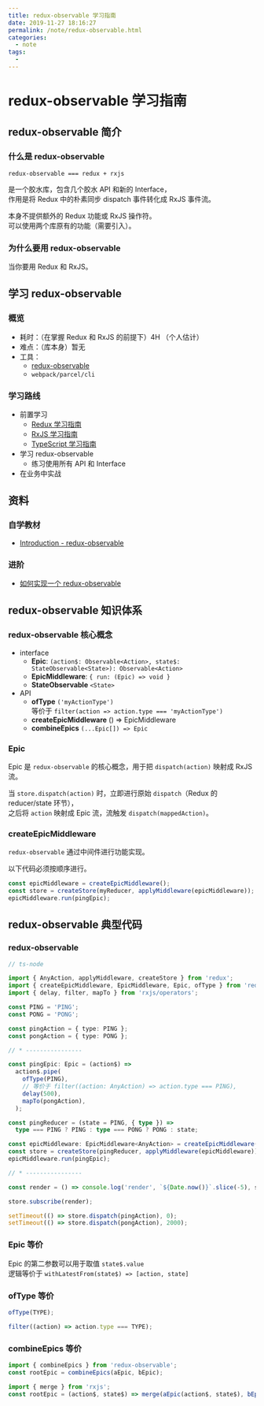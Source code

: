 ```yaml
---
title: redux-observable 学习指南
date: 2019-11-27 18:16:27
permalink: /note/redux-observable.html
categories:
  - note
tags:
  - 
---
```

# redux-observable 学习指南

## redux-observable 简介

### 什么是 redux-observable

`redux-observable === redux + rxjs`

是一个胶水库，包含几个胶水 API 和新的 Interface，  
作用是将 Redux 中的朴素同步 dispatch 事件转化成 RxJS 事件流。

本身不提供额外的 Redux 功能或 RxJS 操作符。  
可以使用两个库原有的功能（需要引入）。

### 为什么要用 redux-observable

当你要用 Redux 和 RxJS。

## 学习 redux-observable

### 概览

- 耗时：（在掌握 Redux 和 RxJS 的前提下）4H （个人估计）
- 难点：（库本身）暂无
- 工具：
  - [redux-observable](https://www.npmjs.com/package/redux-observable)
  - `webpack/parcel/cli`

### 学习路线

- 前置学习
  - [Redux 学习指南](../../note/javascript-library/redux.md)
  - [RxJS 学习指南](../../note/javascript-library/rxjs.md)
  - [TypeScript 学习指南](../../note/programming-language/typescript.md)
- 学习 redux-observable
  - 练习使用所有 API 和 Interface
- 在业务中实战

## 资料

### 自学教材

<!-- - [简介 - redux-observable](https://redux-observable-cn.js.org/) -->

- [Introduction - redux-observable](https://redux-observable.js.org/)

### 进阶

- [如何实现一个 redux-observable](http://yoyoyohamapi.me/2018/08/21/%E5%AE%9E%E7%8E%B0%E4%B8%80%E4%B8%AA_redux-observable/)

## redux-observable 知识体系

### redux-observable 核心概念

- interface
  - **Epic**: `(action$: Observable<Action>, state$: StateObservable<State>): Observable<Action>`
  - **EpicMiddleware**: `{ run: (Epic) => void }`
  - **StateObservable** `<State>`
- API
  - **ofType** `('myActionType')`  
    等价于 `filter(action => action.type === 'myActionType')`
  - **createEpicMiddleware** () => EpicMiddleware
  - **combineEpics** `(...Epic[]) => Epic`

### Epic

Epic 是 `redux-observable` 的核心概念，用于把 `dispatch(action)` 映射成 RxJS 流。

当 `store.dispatch(action)` 时，立即进行原始 `dispatch`（Redux 的 reducer/state 环节），  
之后将 `action` 映射成 Epic 流，流触发 `dispatch(mappedAction)`。

### createEpicMiddleware

`redux-observable` 通过中间件进行功能实现。

以下代码必须按顺序进行。

```javascript
const epicMiddleware = createEpicMiddleware();
const store = createStore(myReducer, applyMiddleware(epicMiddleware));
epicMiddleware.run(pingEpic);
```

## redux-observable 典型代码

### redux-observable

```typescript
// ts-node

import { AnyAction, applyMiddleware, createStore } from 'redux';
import { createEpicMiddleware, EpicMiddleware, Epic, ofType } from 'redux-observable';
import { delay, filter, mapTo } from 'rxjs/operators';

const PING = 'PING';
const PONG = 'PONG';

const pingAction = { type: PING };
const pongAction = { type: PONG };

// * ----------------

const pingEpic: Epic = (action$) =>
  action$.pipe(
    ofType(PING),
    // 等价于 filter((action: AnyAction) => action.type === PING),
    delay(500),
    mapTo(pongAction),
  );

const pingReducer = (state = PING, { type }) =>
  type === PING ? PING : type === PONG ? PONG : state;

const epicMiddleware: EpicMiddleware<AnyAction> = createEpicMiddleware();
const store = createStore(pingReducer, applyMiddleware(epicMiddleware));
epicMiddleware.run(pingEpic);

// * ----------------

const render = () => console.log('render', `${Date.now()}`.slice(-5), store.getState());

store.subscribe(render);

setTimeout(() => store.dispatch(pingAction), 0);
setTimeout(() => store.dispatch(pongAction), 2000);
```

### Epic 等价

Epic 的第二参数可以用于取值 `state$.value`  
逻辑等价于 `withLatestFrom(state$) => [action, state]`

### ofType 等价

```javascript
ofType(TYPE);
```

```javascript
filter((action) => action.type === TYPE);
```

### combineEpics 等价

```javascript
import { combineEpics } from 'redux-observable';
const rootEpic = combineEpics(aEpic, bEpic);
```

```javascript
import { merge } from 'rxjs';
const rootEpic = (action$, state$) => merge(aEpic(action$, state$), bEpic(action$, state$));
```
